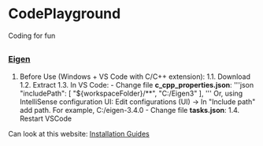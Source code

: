 # CodePlayground
Coding for fun


##

### [Eigen](https://eigen.tuxfamily.org/dox/index.html)
1. Before Use (Windows + VS Code with C/C++ extension):
   1.1. Download
   1.2. Extract
   1.3. In VS Code:
        - Change file **c_cpp_properties.json**: '''json
       "includePath": [
           "${workspaceFolder}/**",
           "C:/Eigen3"
       ],
       ''' Or, using IntelliSense configuration UI: Edit configurations (UI) -> In "Include path" add path. For example, C:/eigen-3.4.0
        - Change file **tasks.json**:
   1.4. Restart VSCode





Can look at this website: [Installation Guides](https://robots.uc3m.es/installation-guides/index.html])


